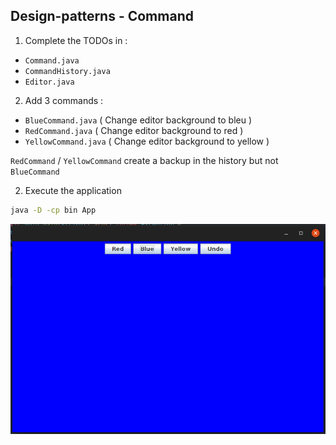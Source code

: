 ## Design-patterns - Command

1. Complete the TODOs in :

- `Command.java`
- `CommandHistory.java`
- `Editor.java`

2. Add 3 commands :

- `BlueCommand.java` ( Change editor background to bleu )
- `RedCommand.java` ( Change editor background to red )
- `YellowCommand.java` ( Change editor background to yellow )

`RedCommand` / `YellowCommand` create a backup in the history but not `BlueCommand`

2. Execute the application

```bash
java -D -cp bin App
```

![Result](docs/assets/result.png)
